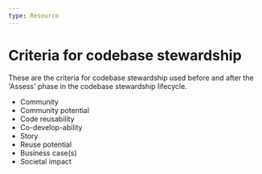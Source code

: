 ```yaml
---
type: Resource
---
```


# Criteria  for codebase stewardship

These are the criteria for codebase stewardship used before and after the 'Assess' phase in the codebase stewardship lifecycle.

* Community
* Community potential
* Code reusability
* Co-develop-ability
* Story
* Reuse potential
* Business case(s)
* Societal impact 